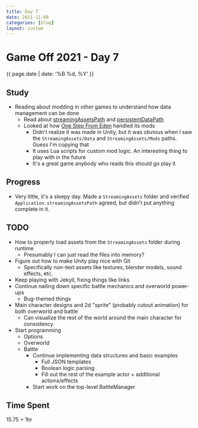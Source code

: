```yaml
---
title: Day 7
date: 2021-11-08
categories: [blog]
layout: custom
---
```

# Game Off 2021 - Day 7
{{ page.date | date: '%B %d, %Y' }}

## Study

- Reading about modding in other games to understand how data management can be done
  - Read about [streamingAssetsPath](https://docs.unity3d.com/Manual/StreamingAssets.html) and [persistentDataPath](https://docs.unity3d.com/ScriptReference/Application-persistentDataPath.html)
  - Looked at how [One Step From Eden](https://store.steampowered.com/app/960690/One_Step_From_Eden/) handled its mods
    - Didn't realize it was made in Unity, but it was obvious when I saw the `StreamingAssets/Data` and `StreamingAssets/Mods` paths. Guess I'm copying that
    - It uses Lua scripts for custom mod logic. An interesting thing to play with in the future
    - It's a great game anybody who reads this should go play it

## Progress

- Very little, it's a sleepy day. Made a `StreamingAssets` folder and verified `Application.streamingAssetsPath` agreed, but didn't put anything complete in it.

## TODO

- How to properly load assets from the `StreamingAssets` folder during runtime
  - Presumably I can just read the files into memory?
- Figure out how to make Unity play nice with Git
  - Specifically non-text assets like textures, blender models, sound effects, etc.
- Keep playing with Jekyll, fixing things like links
- Continue nailing down specific battle mechanics and overworld power-ups
  - Bug-themed things
- Main character designs and 2d "sprite" (probably cutout animation) for both overworld and battle
  - Can visualize the rest of the world around the main character for consistency
- Start programming
  - Options
  - Overworld
  - Battle
    - Continue implementing data structures and basic examples
      - Full JSON templates
      - Boolean logic parsing
      - Fill out the rest of the example actor + additional actions/effects
    - Start work on the top-level BattleManager

## Time Spent

15.75 + 1hr